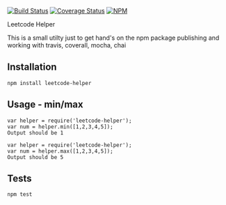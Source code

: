 [![Build Status](https://travis-ci.org/vtkrishn/leetcode-helper.svg?branch=master)](https://travis-ci.org/vtkrishn/leetcode-helper) [![Coverage Status](https://coveralls.io/repos/github/vtkrishn/leetcode-helper/badge.svg?branch=master)](https://coveralls.io/github/vtkrishn/leetcode-helper?branch=master) [![NPM](https://nodei.co/npm/leetcode-helper.png)](https://nodei.co/npm/leetcode-helper/)

Leetcode Helper

This is a small utilty just to get hand's on the npm package publishing and working with travis, coverall, mocha, chai

## Installation

  `npm install leetcode-helper`

## Usage - min/max

    var helper = require('leetcode-helper');
    var num = helper.min([1,2,3,4,5]);
    Output should be 1

    var helper = require('leetcode-helper');
    var num = helper.max([1,2,3,4,5]);
    Output should be 5

## Tests

  `npm test`
